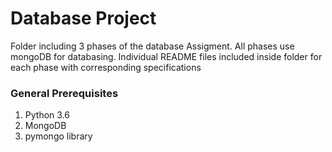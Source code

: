 # Database Project
Folder including 3 phases of the database Assigment.
All phases use mongoDB for databasing.
Individual README files included inside folder for each phase with corresponding specifications 

### General Prerequisites
1. Python 3.6
1. MongoDB
1. pymongo library

